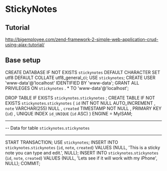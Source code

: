 StickyNotes
===========

Tutorial
--------
http://bigemployee.com/zend-framework-2-simple-web-application-crud-using-ajax-tutorial/

Base setup
----------
CREATE DATABASE IF NOT EXISTS `stickynotes` DEFAULT CHARACTER SET utf8  DEFAULT COLLATE utf8_general_ci;
USE `stickynotes`;
CREATE USER 'www-data'@'localhost' IDENTIFIED BY 'www-data';
GRANT ALL PRIVILEGES ON `stickynotes` . * TO 'www-data'@'localhost';

DROP TABLE IF EXISTS `stickynotes`.`stickynotes` ;
CREATE TABLE IF NOT EXISTS `stickynotes`.`stickynotes` (
`id` INT NOT NULL AUTO_INCREMENT ,
`note` VARCHAR(255) NULL ,
`created` TIMESTAMP NOT NULL ,
PRIMARY KEY (`id`) ,
UNIQUE INDEX `id_UNIQUE` (`id` ASC) )
ENGINE = MyISAM;
-- -----------------------------------------------------
-- Data for table `stickynotes`.`stickynotes`
-- -----------------------------------------------------
START TRANSACTION;
USE `stickynotes`;
INSERT INTO `stickynotes`.`stickynotes` (`id`, `note`, `created`) VALUES (NULL, 'This is a sticky note you can type and edit.', NULL);
INSERT INTO `stickynotes`.`stickynotes` (`id`, `note`, `created`) VALUES (NULL, 'Lets see if it will work with my iPhone', NULL);
COMMIT;
